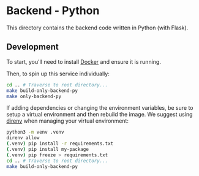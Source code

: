 # Backend - Python

This directory contains the backend code written in Python (with Flask).

## Development

To start, you'll need to install [Docker](https://docs.docker.com/engine/install/) and ensure it is running.

Then, to spin up this service individually:

```bash
cd .. # Traverse to root directory...
make build-only-backend-py
make only-backend-py
```

If adding dependencies or changing the environment variables, be sure to setup a virtual environment and then rebuild the image. We suggest using [direnv](https://direnv.net/) when managing your virtual environment:

```bash
python3 -m venv .venv
direnv allow
(.venv) pip install -r requirements.txt
(.venv) pip install my-package
(.venv) pip freeze > requirements.txt
cd .. # Traverse to root directory...
make build-only-backend-py
```
